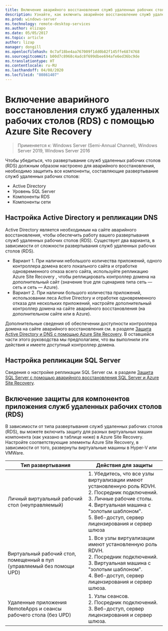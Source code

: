 ```yaml
---
title: Включение аварийного восстановления служб удаленных рабочих столов (RDS) с помощью Azure Site Recovery
description: Узнайте, как включить аварийное восстановление служб удаленных рабочих столов (RDS) с помощью Azure Site Recovery.
ms.prod: windows-server
ms.technology: remote-desktop-services
ms.author: elizapo
ms.date: 05/05/2017
ms.topic: article
author: lizap
manager: dongill
ms.openlocfilehash: 0c7af18be4aa767009f1dd0b82f145ffe6874768
ms.sourcegitcommit: b00d7c8968c4adc8f699dbee694afe6ed36bc9de
ms.translationtype: HT
ms.contentlocale: ru-RU
ms.lasthandoff: 04/08/2020
ms.locfileid: "80861407"
---
```

# <a name="enable-disaster-recovery-of-rds-using-azure-site-recovery"></a>Включение аварийного восстановления служб удаленных рабочих столов (RDS) с помощью Azure Site Recovery

>Применяется к: Windows Server (Semi-Annual Channel), Windows Server 2019, Windows Server 2016

Чтобы убедиться, что развертывание служб удаленных рабочих столов (RDS) должным образом настроено для аварийного восстановления, необходимо защитить все компоненты, составляющие развертывание служб удаленных рабочих столов:

- Active Directory
- Уровень SQL Server
- Компоненты RDS
- Компоненты сети

## <a name="configure-active-directory-and-dns-replication"></a>Настройка Active Directory и репликации DNS

Active Directory является необходимым на сайте аварийного восстановления, чтобы обеспечить работу вашего развертывания служб удаленных рабочих столов (RDS). Существует два варианта, в зависимости от сложности развертывания служб удаленных рабочих столов (RDS).

- Вариант 1. При наличии небольшого количества приложений, одного контроллера домена всего локального сайта и отработке одновременного отказа всего сайта, используйте репликацию Azure Site Recovery , чтобы реплицировать контроллер домена на дополнительный сайт (значение true для сценариев типа сеть — сеть и сеть — Azure).
- Вариант 2. При наличии большого количества приложений, использовании леса Active Directory и отработке одновременного отказа для нескольких приложений, настройте дополнительный контроллер домена на сайте аварийного восстановления (на дополнительном сайте или в Azure).

Дополнительные сведения об обеспечении доступности контроллера домена на сайте аварийного восстановления см. в разделе [Защита Active Directory и DNS с помощью Azure Site Recovery](/azure/site-recovery/site-recovery-active-directory). В оставшейся части этого руководства мы предполагаем, что вы выполнили эти действия и имеете доступный контроллер домена.

## <a name="set-up-sql-server-replication"></a>Настройка репликации SQL Server

Сведения о настройке репликации SQL Server см. в разделе [Защита SQL Server с помощью аварийного восстановления SQL Server и Azure Site Recovery](/azure/site-recovery/site-recovery-sql).

## <a name="enable-protection-for-the-rds-application-components"></a>Включение защиты для компонентов приложения служб удаленных рабочих столов (RDS)

В зависимости от типа развертывания служб удаленных рабочих столов (RDS), вы можете включить защиту для разных виртуальных машин компонента (как указано в таблице ниже) в Azure Site Recovery. Настройте соответствующие элементы Azure Site Recovery, в зависимости от того, развернуты виртуальные машины в Hyper-V или VMWare.


|               Тип развертывания                |                                                                                                     Действия для защиты                                                                                                     |
|----------------------------------------------|--------------------------------------------------------------------------------------------------------------------------------------------------------------------------------------------------------------------------|
|     Личный виртуальный рабочий стол (неуправляемый)     | 1. Убедитесь, что все узлы виртуализации имеют установленную роль RDVH.    </br>2. Посредник подключений.  </br>3. Личные рабочие столы. </br>4. Виртуальная машина с "золотым шаблоном". </br>5. Веб-доступ, сервер лицензирования и сервер шлюза |
| Виртуальный рабочий стол, помещенный в пул (управляемый без помощи UPD) |                    1. Все узлы виртуализации имеют установленную роль RDVH.  </br>2. Посредник подключений.  </br>3. Виртуальная машина с "золотым шаблоном". </br>4. Веб-доступ, сервер лицензирования и сервер шлюза.                    |
|   Удаленные приложения RemoteApps и сеансы рабочего стола (без UPD)   |                                                          1. Узлы сеансов.  </br>2. Посредник подключений. </br>3. Веб-доступ, сервер лицензирования и сервер шлюза.                                                           |

